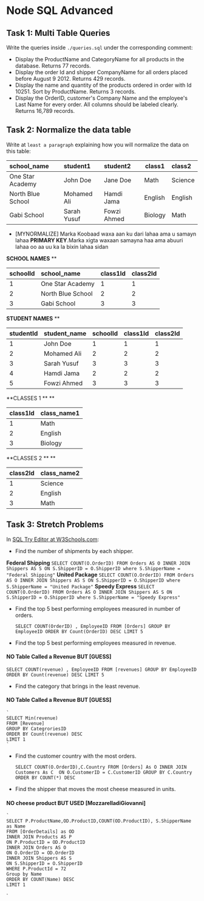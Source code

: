 # Node SQL Advanced

## Task 1: Multi Table Queries

Write the queries inside `./queries.sql` under the corresponding comment:

- Display the ProductName and CategoryName for all products in the database. Returns 77 records.
- Display the order Id and shipper CompanyName for all orders placed before August 9 2012. Returns 429 records.
- Display the name and quantity of the products ordered in order with Id 10251. Sort by ProductName. Returns 3 records.
- Display the OrderID, customer's Company Name and the employee's Last Name for every order. All columns should be labeled clearly. Returns 16,789 records.

## Task 2: Normalize the data table

Write at `least a paragraph` explaining how you will normalize the data on this table:


| school_name        | student1    | student2    | class1    | class2      |
| :----------------- | :---------- | :---------- |---------- | :---------- |
| One Star Academy   | John Doe    | Jane Doe    | Math      | Science     |  
| North Blue School  | Mohamed Ali | Hamdi Jama  | English   | English     |
| Gabi School        | Sarah Yusuf | Fowzi Ahmed | Biology   | Math        |

- [MYNORMALIZE] 
 Marka Koobaad waxa aan ku dari lahaa ama u samayn lahaa **PRIMARY KEY**.Marka xigta waxaan samayna haa ama abuuri lahaa oo aa uu ka la bixin lahaa sidan 
 
**SCHOOL NAMES** **  

| schoolId | school_name       | class1Id | class2Id |
| :------- | :---------------- | :------- | :------- |
| 1        | One Star Academy  | 1        | 1        |
| 2        | North Blue School | 2        | 2        |
| 3        | Gabi School       | 3        | 3        |


**STUDENT NAMES** **  

| studentId | student_name       |  schoolId | class1Id | class2Id |
| :-------  | :----------------  | :---------| :------  | :------- |
| 1         | John Doe           | 1         | 1        | 1        |
| 2         | Mohamed Ali        | 2         | 2        | 2        |
| 3         | Sarah Yusuf        | 3         | 3        | 3        |
| 4         |  Hamdi Jama        | 2         | 2        | 2        |
| 5         |  Fowzi Ahmed       | 3         | 3        | 3        |


**CLASSES 1 ** **  

| class1Id  | class_name1   |   
| :------- | :------------- | 
| 1        | Math           |  
| 2        | English        |
| 3        | Biology        |

**CLASSES 2 ** **  

| class2Id  | class_name2    |   
| :-------  | :------------- | 
| 1         | Science        |  
| 2         | English        |
| 3         | Math           |


## Task 3: Stretch Problems

In [SQL Try Editor at W3Schools.com](https://www.w3schools.com/Sql/tryit.asp?filename=trysql_select_top):

- Find the number of shipments by each shipper.

**Federal Shipping**
 `
 SELECT COUNT(O.OrderID)
 FROM Orders AS O
 INNER JOIN Shippers AS S
 ON S.ShipperID = O.ShipperID
 where S.ShipperName = "Federal Shipping"
 `
**United Package**
 `
 SELECT COUNT(O.OrderID)
 FROM Orders AS O
 INNER JOIN Shippers AS S
 ON S.ShipperID = O.ShipperID
 where S.ShipperName = "United Package"
 `
**Speedy Express**
 `
 SELECT COUNT(O.OrderID)
 FROM Orders AS O
 INNER JOIN Shippers AS S
 ON S.ShipperID = O.ShipperID
 where S.ShipperName = "Speedy Express"
 `
- Find the top 5 best performing employees measured in number of orders.

    `
    SELECT COUNT(OrderID) , EmployeeID
    FROM [Orders]
    GROUP BY EmployeeID
    ORDER BY Count(OrderID) DESC
    LIMIT 5
    `
- Find the top 5 best performing employees measured in revenue.
#### NO Table Called a Revenue BUT [GUESS]

 `
    SELECT COUNT(revenue) , EmployeeID
    FROM [revenues]
    GROUP BY EmployeeID
    ORDER BY Count(revenue) DESC
    LIMIT 5
 `
 
- Find the category that brings in the least revenue.
#### NO Table Called a Revenue BUT [GUESS]

    `
    SELECT Min(revenue)
    FROM [Revenue]
    GROUP BY CategroriesID
    ORDER BY Count(revenue) DESC
    LIMIT 1
    `
- Find the customer country with the most orders.

  `
    SELECT COUNT(O.OrderID),C.Country
    FROM [Orders] As O
    INNER JOIN Customers As C 
    ON O.CustomerID = C.CustomerID
    GROUP BY C.Country
    ORDER BY COUNT(*) DESC
  `
- Find the shipper that moves the most cheese measured in units.

#### NO cheese product BUT USED  [MozzarelladiGiovanni]
    `
    SELECT P.ProductName,OD.ProductID,COUNT(OD.ProductID), S.ShipperName as Name
    FROM [OrderDetails] as OD
    INNER JOIN Products AS P
    ON P.ProductID = OD.ProductID
    INNER JOIN Orders AS O
    ON O.OrderID = OD.OrderID 
    INNER JOIN Shippers AS S 
    ON S.ShipperID = O.ShipperID
    WHERE P.ProductId = 72
    Group by Name
    ORDER BY COUNT(Name) DESC
    LIMIT 1
`
